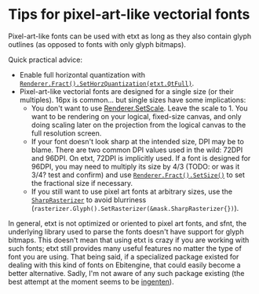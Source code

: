 # Tips for pixel-art-like vectorial fonts

Pixel-art-like fonts can be used with etxt as long as they also contain glyph outlines (as opposed to fonts with only glyph bitmaps).

Quick practical advice:
- Enable full horizontal quantization with [`Renderer.Fract().SetHorzQuantization(etxt.QtFull)`](https://pkg.go.dev/github.com/tinne26/etxt@v0.0.9-alpha.7#RendererFract.SetHorzQuantization).
- Pixel-art-like vectorial fonts are designed for a single size (or their multiples). 16px is common... but single sizes have some implications:
	- You don't want to use [Renderer.SetScale](). Leave the scale to 1. You want to be rendering on your logical, fixed-size canvas, and only doing scaling later on the projection from the logical canvas to the full resolution screen.
	- If your font doesn't look sharp at the intended size, DPI may be to blame. There are two common DPI values used in the wild: 72DPI and 96DPI. On etxt, 72DPI is implicitly used. If a font is designed for 96DPI, you may need to multiply its size by 4/3 (TODO: or was it 3/4? test and confirm) and use [`Renderer.Fract().SetSize()`](https://pkg.go.dev/github.com/tinne26/etxt@v0.0.9-alpha.7#RendererFract.SetSize) to set the fractional size if necessary.
	- If you still want to use pixel art fonts at arbitrary sizes, use the [`SharpRasterizer`](https://pkg.go.dev/github.com/tinne26/etxt@v0.0.9-alpha.7/mask#SharpRasterizer) to avoid blurriness (`rasterizer.Glyph().SetRasterizer(&mask.SharpRasterizer{})`).

In general, etxt is not optimized or oriented to pixel art fonts, and sfnt, the underlying library used to parse the fonts doesn't have support for glyph bitmaps. This doesn't mean that using etxt is crazy if you are working with such fonts; etxt still provides many useful features no matter the type of font you are using. That being said, if a specialized package existed for dealing with this kind of fonts on Ebitengine, that could easily become a better alternative. Sadly, I'm not aware of any such package existing (the best attempt at the moment seems to be [ingenten](https://github.com/Frabjous-Studios/ingenten)).
